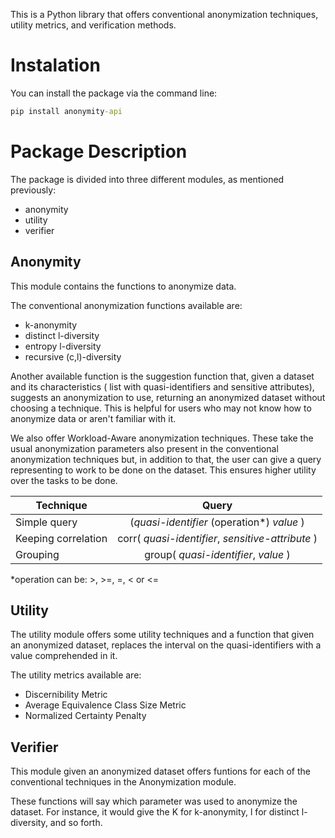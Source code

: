 This is a Python library that offers conventional anonymization techniques, utility metrics, and verification methods.

# Instalation

You can install the package via the command line:

```bat
pip install anonymity-api
```

# Package Description

The package is divided into three different modules, as mentioned previously:
* anonymity
* utility
* verifier

## Anonymity

This module contains the functions to anonymize data.

The conventional anonymization functions available are:
* k-anonymity
* distinct l-diversity
* entropy l-diversity
* recursive (c,l)-diversity

Another available function is the suggestion function that, given a dataset and its characteristics ( list with quasi-identifiers and sensitive attributes), suggests an anonymization to use, returning an anonymized dataset without choosing a technique. This is helpful for users who may not know how to anonymize data or aren't familiar with it.

We also offer Workload-Aware anonymization techniques. These take the usual anonymization parameters also present in the conventional anonymization techniques but, in addition to that, the user can give a query representing to work to be done on the dataset. This ensures higher utility over the tasks to be done.

| Technique|      Query|
|----------|:-------------:|
| Simple query |  (*quasi-identifier* (operation*) *value* ) |
| Keeping correlation|    corr( *quasi-identifier*, *sensitive-attribute* )|
| Grouping | group( *quasi-identifier*, *value* ) |

*operation can be: >, >=, =, < or <=

## Utility

The utility module offers some utility techniques and a function that given an anonymized dataset, replaces the interval on the quasi-identifiers with a value comprehended in it.

The utility metrics available are:
* Discernibility Metric
* Average Equivalence Class Size Metric
* Normalized Certainty Penalty

## Verifier

This module given an anonymized dataset offers funtions for each of the conventional techniques in the Anonymization module.

These functions will say which parameter was used to anonymize the dataset. For instance, it would give the K for k-anonymity, l for distinct l-diversity, and so forth.